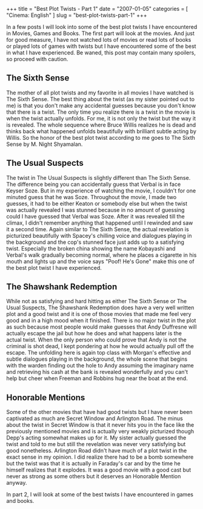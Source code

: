 +++
title = "Best Plot Twists - Part 1"
date = "2007-01-05"
categories = [
  "Cinema: English"
]
slug = "best-plot-twists-part-1"
+++

In a few posts I will look into some of the best plot twists I have encountered in Movies, Games and Books. The first part will look at the movies. And just for good measure, I have not watched lots of movies or read lots of books or played lots of games with twists but I have encountered some of the best in what I have experienced. Be waned, this post may contain many spoilers, so proceed with caution.

## The Sixth Sense
The mother of all plot twists and my favorite in all movies I have watched is The Sixth Sense. The best thing about the twist (as my sister pointed out to me) is that you don't make any accidental guesses because you don't know that there is a twist. The only time you realize there is a twist in the movie is when the twist actually unfolds. For me, it is not only the twist but the way it is revealed. The whole sequence where Bruce Willis realizes he is dead and thinks back what happened unfolds beautifully with brilliant subtle acting by Willis. So the honor of the best plot twist according to me goes to The Sixth Sense by M. Night Shyamalan.

## The Usual Suspects
The twist in The Usual Suspects is slightly different than The Sixth Sense. The difference being you can accidentally guess that Verbal is in face Keyser Soze. But in my experience of watching the movie, I couldn't for one minuted guess that he was Soze. Throughout the movie, I made two guesses, it had to be either Keaton or somebody else but when the twist was actually revealed I was stunned because in no amount of guessing could I have guessed that Verbal was Soze. After it was revealed till the climax, I didn't remember anything that happened until I rewinded and saw it a second time. Again similar to The Sixth Sense, the actual revelation is picturized beautifully with Spacey's chilling voice and dialogues playing in the background and the cop's stunned face just adds up to a satisfying twist. Especially the broken china showing the name Kobayashi and Verbal's walk gradually becoming normal, where he places a cigarette in his mouth and lights up and the voice says "Poof! He's Gone" make this one of the best plot twist I have experienced.

## The Shawshank Redemption
While not as satisfying and hard hitting as either The Sixth Sense or The Usual Suspects, The Shawshank Redemption does have a very well written plot and a good twist and it is one of those movies that made me feel very good and in a high mood when it finished. There is no major twist in the plot as such because most people would make guesses that Andy Duffresne will actually escape the jail but how he does and what happens later is the actual twist. When the only person who could prove that Andy is not the criminal is shot dead, I kept pondering at how he would actually pull off the escape. The unfolding here is again top class with Morgan's effective and subtle dialogues playing in the background, the whole scene that begins with the warden finding out the hole to Andy assuming the imaginary name and retrieving his cash at the bank is revealed wonderfully and you can't help but cheer when Freeman and Robbins hug near the boat at the end.

## Honorable Mentions
Some of the other movies that have had good twists but I have never been captivated as much are Secret Window and Arlington Road. The minus about the twist in Secret Window is that it never hits you in the face like the previously mentioned movies and is actually very weakly picturized though Depp's acting somewhat makes up for it. My sister actually guessed the twist and told to me but still the revelation was never very satisfying but good nonetheless. Arlington Road didn't have much of a plot twist in the exact sense in my opinion. I did realize there had to be a bomb somewhere but the twist was that it is actually in Faraday's car and by the time he himself realizes that it explodes. It was a good movie with a good cast but never as strong as some others but it deserves an Honorable Mention anyway.

In part 2, I will look at some of the best twists I have encountered in games and books.
